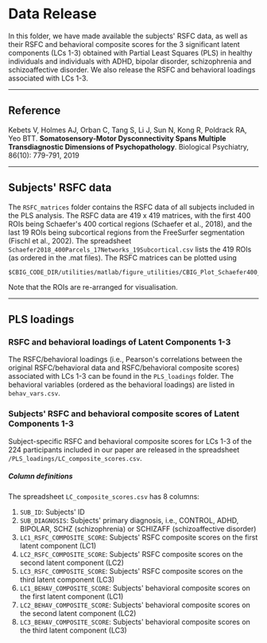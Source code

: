 # Data Release
In this folder, we have made available the subjects' RSFC data, as well as their RSFC and behavioral composite scores for the 3 significant latent components (LCs 1-3) obtained with Partial Least Squares (PLS) in healthy individuals and individuals with ADHD, bipolar disorder, schizophrenia and schizoaffective disorder.
We also release the RSFC and behavioral loadings associated with LCs 1-3.

----

## Reference
Kebets V, Holmes AJ, Orban C, Tang S, Li J, Sun N, Kong R, Poldrack RA, Yeo BTT. **Somatosensory-Motor Dysconnectivity Spans Multiple Transdiagnostic Dimensions of Psychopathology**. Biological Psychiatry, 86(10): 779-791, 2019

----

## Subjects' RSFC data
The `RSFC_matrices` folder contains the RSFC data of all subjects included in the PLS analysis. 
The RSFC data are 419 x 419 matrices, with the first 400 ROIs being Schaefer's 400 cortical regions (Schaefer et al., 2018), and the last 19 ROIs being subcortical regions from the FreeSurfer segmentation (Fischl et al., 2002).
The spreadsheet `Schaefer2018_400Parcels_17Networks_19Subcortical.csv` lists the 419 ROIs (as ordered in the .mat files). 
The RSFC matrices can be plotted using

```
$CBIG_CODE_DIR/utilities/matlab/figure_utilities/CBIG_Plot_Schaefer400_17Networks19SubcorRearrCorrMat_WhiteGrid.m
``` 

Note that the ROIs are re-arranged for visualisation.

----

## PLS loadings
### RSFC and behavioral loadings of Latent Components 1-3
The RSFC/behavioral loadings (i.e., Pearson's correlations between the original RSFC/behavioral data and RSFC/behavioral composite scores) associated with LCs 1-3 can be found in the `PLS_loadings` folder.
The behavioral variables (ordered as the behavioral loadings) are listed in `behav_vars.csv`.

### Subjects' RSFC and behavioral composite scores of Latent Components 1-3
Subject-specific RSFC and behavioral composite scores for LCs 1-3 of the 224 participants included in our paper are released in the spreadsheet `/PLS_loadings/LC_composite_scores.csv`. 

##### Column definitions
The spreadsheet `LC_composite_scores.csv` has 8 columns: 
1. `SUB_ID`: Subjects' ID
2. `SUB_DIAGNOSIS`: Subjects' primary diagnosis, i.e., CONTROL, ADHD, BIPOLAR, SCHZ (schizophrenia) or SCHIZAFF (schizoaffective disorder)
3. `LC1_RSFC_COMPOSITE_SCORE`: Subjects' RSFC composite scores on the first latent component (LC1)
4. `LC2_RSFC_COMPOSITE_SCORE`: Subjects' RSFC composite scores on the second latent component (LC2)
5. `LC3_RSFC_COMPOSITE_SCORE`: Subjects' RSFC composite scores on the third latent component (LC3)
6. `LC1_BEHAV_COMPOSITE_SCORE`: Subjects' behavioral composite scores on the first latent component (LC1)
7. `LC2_BEHAV_COMPOSITE_SCORE`: Subjects' behavioral composite scores on the second latent component (LC2)
8. `LC3_BEHAV_COMPOSITE_SCORE`: Subjects' behavioral composite scores on the third latent component (LC3)
